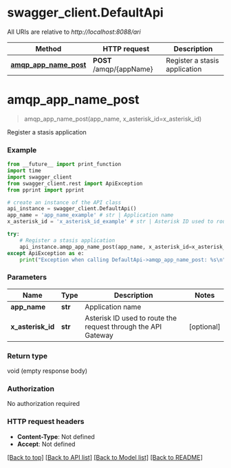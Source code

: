 # swagger_client.DefaultApi

All URIs are relative to *http://localhost:8088/ari*

Method | HTTP request | Description
------------- | ------------- | -------------
[**amqp_app_name_post**](DefaultApi.md#amqp_app_name_post) | **POST** /amqp/{appName} | Register a stasis application


# **amqp_app_name_post**
> amqp_app_name_post(app_name, x_asterisk_id=x_asterisk_id)

Register a stasis application

### Example
```python
from __future__ import print_function
import time
import swagger_client
from swagger_client.rest import ApiException
from pprint import pprint

# create an instance of the API class
api_instance = swagger_client.DefaultApi()
app_name = 'app_name_example' # str | Application name
x_asterisk_id = 'x_asterisk_id_example' # str | Asterisk ID used to route the request through the API Gateway (optional)

try:
    # Register a stasis application
    api_instance.amqp_app_name_post(app_name, x_asterisk_id=x_asterisk_id)
except ApiException as e:
    print("Exception when calling DefaultApi->amqp_app_name_post: %s\n" % e)
```

### Parameters

Name | Type | Description  | Notes
------------- | ------------- | ------------- | -------------
 **app_name** | **str**| Application name | 
 **x_asterisk_id** | **str**| Asterisk ID used to route the request through the API Gateway | [optional] 

### Return type

void (empty response body)

### Authorization

No authorization required

### HTTP request headers

 - **Content-Type**: Not defined
 - **Accept**: Not defined

[[Back to top]](#) [[Back to API list]](../README.md#documentation-for-api-endpoints) [[Back to Model list]](../README.md#documentation-for-models) [[Back to README]](../README.md)

